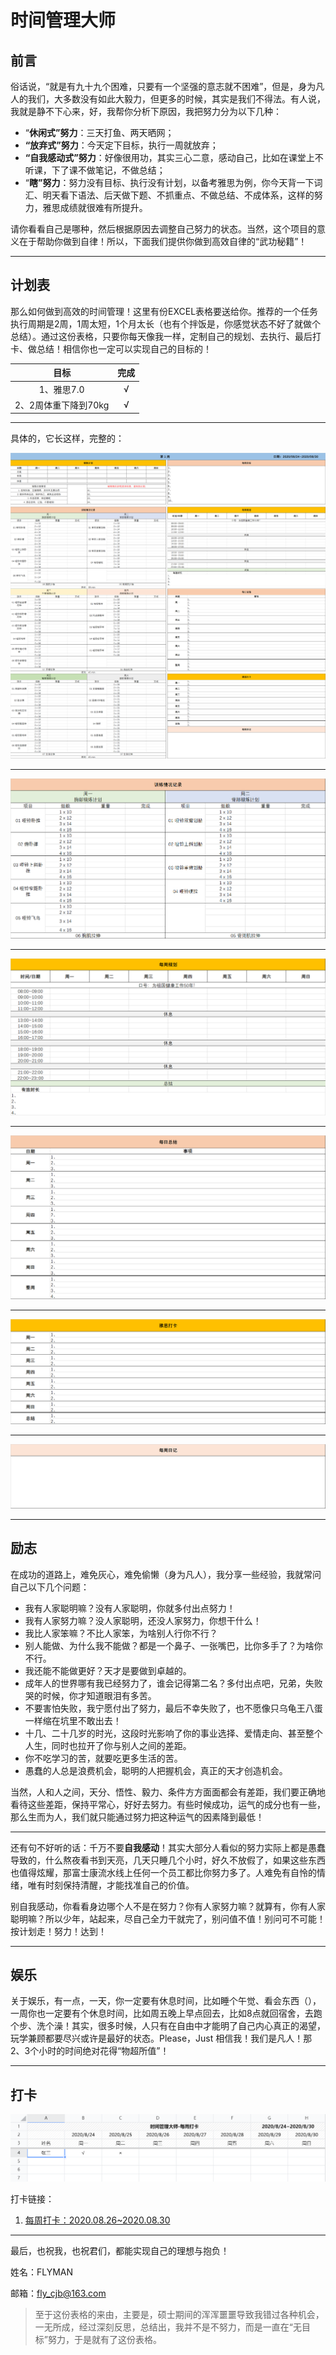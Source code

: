 # 时间管理大师

## 前言

俗话说，“就是有九十九个困难，只要有一个坚强的意志就不困难”，但是，身为凡人的我们，大多数没有如此大毅力，但更多的时候，其实是我们不得法。有人说，我就是静不下心来，好，我帮你分析下原因，我把努力分为以下几种：

- “**休闲式”努力**：三天打鱼、两天晒网；
- **“放弃式”努力**：今天定下目标，执行一周就放弃；
- **“自我感动式”努力**：好像很用功，其实三心二意，感动自己，比如在课堂上不听课，下了课不做笔记，不做总结；
- “**瞎”努力**：努力没有目标、执行没有计划，以备考雅思为例，你今天背一下词汇、明天看下语法、后天做下题、不抓重点、不做总结、不成体系，这样的努力，雅思成绩就很难有所提升。

请你看看自己是哪种，然后根据原因去调整自己努力的状态。当然，这个项目的意义在于帮助你做到自律！所以，下面我们提供你做到高效自律的“武功秘籍”！

---

## 计划表

那么如何做到高效的时间管理！这里有份EXCEL表格要送给你。推荐的一个任务执行周期是2周，1周太短，1个月太长（也有个拌饭是，你感觉状态不好了就做个总结）。通过这份表格，只要你每天像我一样，定制自己的规划、去执行、最后打卡、做总结！相信你也一定可以实现自己的目标的！

|         目标         | 完成 |
| :------------------: | :--: |
|      1、雅思7.0      |  √   |
| 2、2周体重下降到70kg |  √   |

---

具体的，它长这样，完整的：

![image-20200824123447340](Pics/image-20200824123447340.png)

---

![image-20200824125115758](Pics/image-20200824125115758.png)

---

![image-20200824125145189](Pics/image-20200824125145189.png)

---

![image-20200824125200856](Pics/image-20200824125200856.png)

---

![image-20200824125656732](Pics/image-20200824125656732.png)

---

![image-20200824125714250](Pics/image-20200824125714250.png)

---

## 励志

在成功的道路上，难免灰心，难免偷懒（身为凡人），我分享一些经验，我就常问自己以下几个问题：

- 我有人家聪明嘛？没有人家聪明，你就多付出点努力！
- 我有人家努力嘛？没人家聪明，还没人家努力，你想干什么！
- 我比人家笨嘛？不比人家笨，为啥别人行你不行？
- 别人能做、为什么我不能做？都是一个鼻子、一张嘴巴，比你多手了？为啥你不行。
- 我还能不能做更好？天才是要做到卓越的。
- 成年人的世界哪有我已经努力了，谁会记得第二名？多付出点吧，兄弟，失败哭的时候，你才知道眼泪有多苦。
- 不要害怕失败，我宁愿付出了努力，最后不幸失败了，也不愿像只乌龟王八蛋一样缩在坑里不敢出去！
- 十几、二十几岁的时光，这段时光影响了你的事业选择、爱情走向、甚至整个人生，同时也拉开了你与别人之间的差距。
- 你不吃学习的苦，就要吃更多生活的苦。
- 愚蠢的人总是浪费机会，聪明的人把握机会，真正的天才创造机会。

当然，人和人之间，天分、悟性、毅力、条件方方面面都会有差距，我们要正确地看待这些差距，保持平常心，好好去努力。有些时候成功，运气的成分也有一些，那么生而为人，我们就只能通过努力把这种运气的因素降到最低！

---

还有句不好听的话：千万不要**自我感动**！其实大部分人看似的努力实际上都是愚蠢导致的，什么熬夜看书到天亮，几天只睡几个小时，好久不放假了，如果这些东西也值得炫耀，那富士康流水线上任何一个员工都比你努力多了。人难免有自怜的情绪，唯有时刻保持清醒，才能找准自己的价值。

别自我感动，你看看身边哪个人不是在努力？你有人家努力嘛？就算有，你有人家聪明嘛？所以少年，站起来，尽自己全力干就完了，别问值不值！别问可不可能！按计划走！努力！达到！

---

## 娱乐

关于娱乐，有一点，一天，你一定要有休息时间，比如睡个午觉、看会东西（），一周你也一定要有个休息时间，比如周五晚上早点回去，比如8点就回宿舍，去跑个步、洗个澡！其实，很多时候，人只有在自由中才能明了自己内心真正的渴望，玩学兼顾都要尽兴或许是最好的状态。Please，Just 相信我！我们是凡人！那2、3个小时的时间绝对花得“物超所值”！

---

## 打卡

![image-20200824130913640](Pics/image-20200824130913640.png)

打卡链接：

1. [每周打卡：2020.08.26~2020.08.30](https://docs.qq.com/sheet/DZlJ6b2lIZ1hjamhW)

---

最后，也祝我，也祝君们，都能实现自己的理想与抱负！

姓名：FLYMAN

邮箱：fly_cjb@163.com

> 至于这份表格的来由，主要是，硕士期间的浑浑噩噩导致我错过各种机会，一无所成，经过深刻反思，总结出，我并不是不努力，而是一直在“无目标”努力，于是就有了这份表格。

